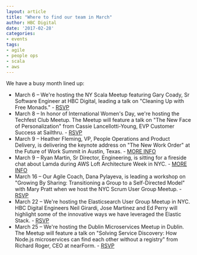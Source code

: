 ```yaml
---
layout: article
title: "Where to find our team in March"
author: HBC Digital
date: '2017-02-28'
categories: 
- events
tags:
- agile
- people ops
- scala
- aws
---
```


We have a busy month lined up: 

* March 6 – We're hosting the NY Scala Meetup featuring Gary Coady, Sr Software Engineer at HBC Digital, leading a talk on "Cleaning Up with Free Monads." - [RSVP](https://www.meetup.com/New-York-Scala-University/events/237930122/)
* March 8 – In honor of International Women's Day, we're hosting the Techfest Club Meetup. The Meetup will feature a talk on "The New Face of Personalization" from Cassie Lancellotti-Young, EVP Customer Success at Sailthru. - [RSVP](https://www.meetup.com/Techfest-Club/events/237757488/)
* March 9 – Heather Fleming, VP, People Operations and Product Delivery, is delivering the keynote address on "The New Work Order" at the Future of Work Summit in Austin, Texas. - [MORE INFO](http://www.futureofworksummit.org/)
* March 9 – Ryan Martin, Sr Director, Engineering, is sitting for a fireside chat about Lamda during AWS Loft Architecture Week in NYC. - [MORE INFO](https://www.eiseverywhere.com/ereg/index.php?eventid=233226&mkt_tok=eyJpIjoiWldRME5EYzRZak13TnpkayIsInQiOiJObFAyTldxSVJQVEV2VDdTbTBNZytHZ2lJNlh1cTZ5RVhUXC9HVmlyeGl1RU9tQ3lpVWpyTW1Rem9IOXZ3ZGJFQUZhaUNSYnFPY0dlT0EwcmkreDRONkQ1ZmtGV0JUQUJWNzdCRmdCZGg2YzhHdkkyTlJwaGpocmNaVnBrWG5mUGoifQ%3D%3D)
* March 16 – Our Agile Coach, Dana Pylayeva, is leading a workshop on "Growing By Sharing: Transitioning a Group to a Self-Directed Model" with Mary Pratt when we host the NYC Scrum User Group Meetup. - [RSVP](https://www.meetup.com/NYC-Scrum-User-Group/events/232541173/)
* March 22 – We're hosting the Elasticsearch User Group Meetup in NYC. HBC Digital Engineers Neil Girardi, Jose Martinez and Ed Perry will highlight some of the innovative ways we have leveraged the Elastic Stack. - [RSVP](https://www.meetup.com/New-York-City-Elastic-Fantastics/events/238413666/)
* March 25 – We're hosting the Dublin Microservices Meetup in Dublin. The Meetup will feature a talk on "Solving Service Discovery: How Node.js microservices can find each other without a registry" from Richard Roger, CEO at nearForm. - [RSVP](https://www.meetup.com/Dublin-Microservices-User-Group/events/238468542/)
